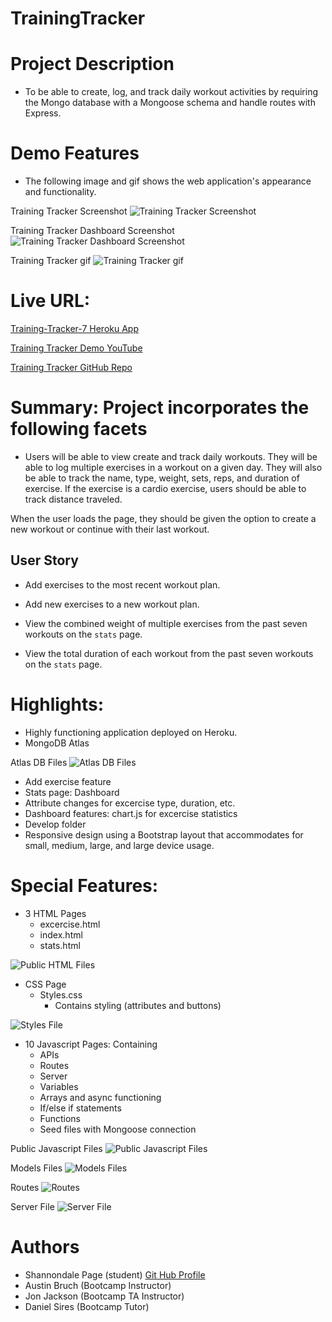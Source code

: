 # TrainingTracker

# Project Description

* To be able to create, log, and track daily workout activities by requiring the Mongo database with a Mongoose schema and handle routes with Express.

# Demo Features

* The following image and gif shows the web application's appearance and functionality.

Training Tracker Screenshot
![Training Tracker Screenshot](public/img/appPic.png) 

Training Tracker Dashboard Screenshot
![Training Tracker Dashboard Screenshot](public/img/appDashboardpic.png)

Training Tracker gif
![Training Tracker gif](public/img/trainingtrackervid.gif)

# Live URL:
<a href="https://training-tracker-7.herokuapp.com/">Training-Tracker-7 Heroku App</a>

<a href="https://youtu.be/kHYMlOaIjkI">Training Tracker Demo YouTube</a>

<a href="https://github.com/sjohn214/TrainingTracker.git">Training Tracker GitHub Repo</a>

# Summary: Project incorporates the following facets

* Users will be able to view create and track daily workouts. They will be able to log multiple exercises in a workout on a given day. They will also be able to track the name, type, weight, sets, reps, and duration of exercise. If the exercise is a cardio exercise, users should be able to track distance traveled.

When the user loads the page, they should be given the option to create a new workout or continue with their last workout.

## User Story

  * Add exercises to the most recent workout plan.

  * Add new exercises to a new workout plan.

  * View the combined weight of multiple exercises from the past seven workouts on the `stats` page.

  * View the total duration of each workout from the past seven workouts on the `stats` page.


# Highlights:

* Highly functioning application deployed on Heroku.
* MongoDB Atlas

Atlas DB Files
![Atlas DB Files](public/img/atlasDBpic.png)

* Add exercise feature
* Stats page: Dashboard
* Attribute changes for excercise type, duration, etc.
* Dashboard features: chart.js for excercise statistics
* Develop folder
* Responsive design using a Bootstrap layout that accommodates for small, medium, large, and large device usage.

# Special Features:
* 3 HTML Pages
  * excercise.html
  * index.html
  * stats.html
  
![Public HTML Files](public/img/publicHTMLpic.png)

* CSS Page
  * Styles.css
    * Contains styling (attributes and buttons)

![Styles File](public/img/styleCSSpic.png)

* 10 Javascript Pages: Containing 
    * APIs
    * Routes
    * Server
    * Variables 
    * Arrays and async functioning
    * If/else if statements 
    * Functions 
    * Seed files with Mongoose connection

Public Javascript Files
![Public Javascript Files](public/img/publicJavaScriptpics.png)

Models Files
![Models Files](public/img/modelsFilespic.png)

Routes
![Routes](public/img/routesFilespic.png)

Server File
![Server File](public/img/serverFilepic.png)

# Authors
* Shannondale Page (student) <a href="https://github.com/sjohn214">Git Hub Profile</a>
* Austin Bruch (Bootcamp Instructor)
* Jon Jackson (Bootcamp TA Instructor)
* Daniel Sires (Bootcamp Tutor)